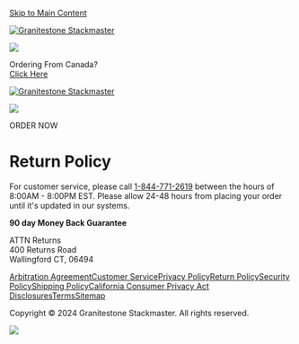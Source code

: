 [Skip to Main Content](#main-content)

[![Granitestone Stackmaster](//buystackmaster.com/cdn/shop/files/StackmasterLogo_600x.png?v=1613688583)](https://buystackmaster.com/)

![](//buystackmaster.com/cdn/shop/files/ShipBanner_red_600x.png?v=1613688583)

Ordering From Canada?  
[Click Here](https://buystackmaster.ca/)

[![Granitestone Stackmaster](//buystackmaster.com/cdn/shop/files/StackmasterLogo_600x.png?v=1613688583)](https://buystackmaster.com/)

![](//buystackmaster.com/cdn/shop/files/ShipBanner_red_600x.png?v=1613688583)

ORDER NOW

Return Policy
=============

For customer service, please call [1-844-771-2619](tel:18447712619) between the hours of 8:00AM - 8:00PM EST. Please allow 24-48 hours from placing your order until it's updated in our systems.

**90 day Money Back Guarantee**

ATTN Returns  
400 Returns Road   
Wallingford CT, 06494

[Arbitration Agreement](https://buystackmaster.com/pages/arbitration-agreement)[Customer Service](https://buystackmaster.com/pages/customer-service)[Privacy Policy](https://buystackmaster.com/pages/privacy-policy)[Return Policy](https://buystackmaster.com/pages/return-policy)[Security Policy](https://buystackmaster.com/pages/security-policy)[Shipping Policy](https://buystackmaster.com/pages/shipping-policy)[California Consumer Privacy Act Disclosures](https://buystackmaster.com/pages/california-consumer-privacy-act-disclosures)[Terms](https://buystackmaster.com/pages/terms-and-conditions-of-use)[Sitemap](https://buystackmaster.com/pages/sitemap)

Copyright © 2024 Granitestone Stackmaster. All rights reserved.

[](#)

![](//www.facebook.com/tr?id=464888597566302&ev=PageView&noscript=1)